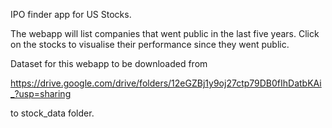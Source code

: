 IPO finder app for US Stocks.

The webapp will list companies that went public in the last five years.
Click on the stocks to visualise their performance since they went public.

Dataset for this webapp to be downloaded from 

https://drive.google.com/drive/folders/12eGZBj1y9oj27ctp79DB0fIhDatbKAi_?usp=sharing

to stock_data folder.